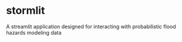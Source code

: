 # stormlit
A streamlit application designed for interacting with probabilistic flood hazards modeling data 
